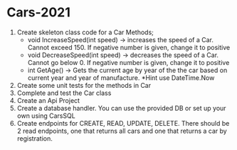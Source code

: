 # Cars-2021
1.  Create skeleton class code for a Car
    Methods;
      - void IncreaseSpeed(int speed) -> increases the speed of a Car.  Cannot exceed 150.  If negative number is given, change it to positive
      - void DecreaseSpeed(int speed) -> decreases the speed of a Car.  Cannot go below 0.  If negative number is given, change it to positive
      - int GetAge() -> Gets the current age by year of the the car based on current year and year of manufacture.  *Hint use DateTime.Now
2.  Create some unit tests for the methods in Car
3.  Complete and test the Car class
4.  Create an Api Project
5.  Create a database handler.  You can use the provided DB or set up your own using CarsSQL
6.  Create endpoints for CREATE, READ, UPDATE, DELETE.  There should be 2 read endpoints, one that returns all cars and one that returns a car by registration. 
